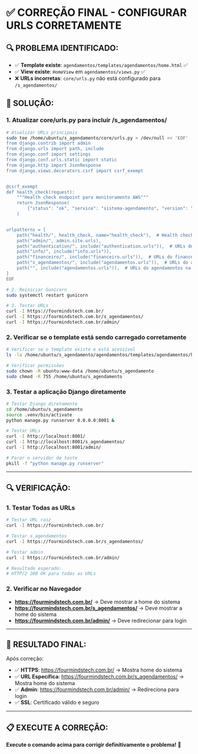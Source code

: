 # ✅ CORREÇÃO FINAL - CONFIGURAR URLS CORRETAMENTE

## 🔍 **PROBLEMA IDENTIFICADO:**
- ✅ **Template existe**: `agendamentos/templates/agendamentos/home.html` ✅
- ✅ **View existe**: `HomeView` em `agendamentos/views.py` ✅
- ❌ **URLs incorretas**: `core/urls.py` não está configurado para `/s_agendamentos/`

## 🎯 **SOLUÇÃO:**

### **1. Atualizar core/urls.py para incluir /s_agendamentos/**

```bash
# Atualizar URLs principais
sudo tee /home/ubuntu/s_agendamento/core/urls.py > /dev/null << 'EOF'
from django.contrib import admin
from django.urls import path, include
from django.conf import settings
from django.conf.urls.static import static
from django.http import JsonResponse
from django.views.decorators.csrf import csrf_exempt


@csrf_exempt
def health_check(request):
    """Health check endpoint para monitoramento AWS"""
    return JsonResponse(
        {"status": "ok", "service": "sistema-agendamento", "version": "1.0.0"}
    )


urlpatterns = [
    path("health/", health_check, name="health_check"),  # Health check endpoint
    path("admin/", admin.site.urls),
    path("authentication/", include("authentication.urls")),  # URLs de autenticação
    path("info/", include("info.urls")),
    path("financeiro/", include("financeiro.urls")),  # URLs do financeiro
    path("s_agendamentos/", include("agendamentos.urls")),  # URLs do agendamentos com prefixo
    path("", include("agendamentos.urls")),  # URLs do agendamentos na raiz também
]
EOF

# 2. Reiniciar Gunicorn
sudo systemctl restart gunicorn

# 3. Testar URLs
curl -I https://fourmindstech.com.br/
curl -I https://fourmindstech.com.br/s_agendamentos/
curl -I https://fourmindstech.com.br/admin/
```

### **2. Verificar se o template está sendo carregado corretamente**

```bash
# Verificar se o template existe e está acessível
ls -la /home/ubuntu/s_agendamento/agendamentos/templates/agendamentos/home.html

# Verificar permissões
sudo chown -R ubuntu:www-data /home/ubuntu/s_agendamento
sudo chmod -R 755 /home/ubuntu/s_agendamento
```

### **3. Testar a aplicação Django diretamente**

```bash
# Testar Django diretamente
cd /home/ubuntu/s_agendamento
source .venv/bin/activate
python manage.py runserver 0.0.0.0:8001 &

# Testar URLs
curl -I http://localhost:8001/
curl -I http://localhost:8001/s_agendamentos/
curl -I http://localhost:8001/admin/

# Parar o servidor de teste
pkill -f "python manage.py runserver"
```

---

## 🔍 **VERIFICAÇÃO:**

### **1. Testar Todas as URLs**
```bash
# Testar URL raiz
curl -I https://fourmindstech.com.br/

# Testar s_agendamentos
curl -I https://fourmindstech.com.br/s_agendamentos/

# Testar admin
curl -I https://fourmindstech.com.br/admin/

# Resultado esperado:
# HTTP/2 200 OK para todas as URLs
```

### **2. Verificar no Navegador**
- **https://fourmindstech.com.br/** → Deve mostrar a home do sistema
- **https://fourmindstech.com.br/s_agendamentos/** → Deve mostrar a home do sistema
- **https://fourmindstech.com.br/admin/** → Deve redirecionar para login

---

## 🎯 **RESULTADO FINAL:**

Após correção:
- ✅ **HTTPS**: https://fourmindstech.com.br/ → Mostra home do sistema
- ✅ **URL Específica**: https://fourmindstech.com.br/s_agendamentos/ → Mostra home do sistema
- ✅ **Admin**: https://fourmindstech.com.br/admin/ → Redireciona para login
- ✅ **SSL**: Certificado válido e seguro

---

## 📋 **EXECUTE A CORREÇÃO:**

**Execute o comando acima para corrigir definitivamente o problema!** 🚀
